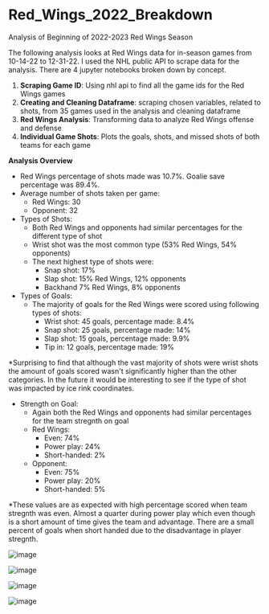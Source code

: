 # Red_Wings_2022_Breakdown
Analysis of Beginning of 2022-2023 Red Wings Season

The following analysis looks at Red Wings data for in-season games from 10-14-22 to 12-31-22. I used the NHL public API to scrape data for the analysis. There are 4 jupyter notebooks broken down by concept.
1. **Scraping Game ID**: Using nhl api to find all the game ids for the Red Wings games 
2. **Creating and Cleaning Dataframe**: scraping chosen variables, related to shots, from 35 games used in the analysis and cleaning dataframe 
3. **Red Wings Analysis**: Transforming data to analyze Red Wings offense and defense 
4. **Individual Game Shots**: Plots the goals, shots, and missed shots of both teams for each game 

**Analysis Overview**
* Red Wings percentage of shots made was 10.7%. Goalie save percentage was 89.4%.  
* Average number of shots taken per game: 
  + Red Wings: 30
  + Opponent: 32
* Types of Shots: 
  + Both Red Wings and opponents had similar percentages for the different type of shot
  + Wrist shot was the most common type (53% Red Wings, 54% opponents)
  + The next highest type of shots were: 
      + Snap shot: 17% 
      + Slap shot: 15% Red Wings, 12% opponents
      + Backhand 7% Red Wings, 8% opponents
* Types of Goals: 
  + The majority of goals for the Red Wings were scored using following types of shots: 
      + Wrist shot: 45 goals, percentage made: 8.4%
      + Snap shot: 25 goals, percentage made: 14%
      + Slap shot: 15 goals, percentage made: 9.9%
      + Tip in: 12 goals, percentage made: 19%
      
      
*Surprising  to find that although the vast majority of shots were wrist shots the amount of goals scored wasn't significantly higher than the other categories. In the future it would be interesting to see if the type of shot was impacted by ice rink coordinates. 
* Strength on Goal: 
  + Again both the Red Wings and opponents had similar percentages for the team stregnth on goal 
  + Red Wings: 
      + Even: 74%
      + Power play: 24%
      + Short-handed: 2%
  + Opponent:
      + Even: 75%
      + Power play: 20%
      + Short-handed: 5%


 *These values are as expected with high percentage scored when team stregnth was even. Almost a quarter during power play which even though is a short amount of time gives the team and advantage. There are a small percent of goals when short handed due to the disadvantage in player stregnth. 
 
 ![image](https://user-images.githubusercontent.com/117859017/211636021-15649bab-51c0-4889-a146-63932db71f06.png)
 
 ![image](https://user-images.githubusercontent.com/117859017/211636112-1d3e4df7-b9c2-4036-9b46-e3cb41a2afe2.png)

![image](https://user-images.githubusercontent.com/117859017/211636174-ac315b14-82eb-4c9c-9822-d37f1e50a358.png)

![image](https://user-images.githubusercontent.com/117859017/211636210-68b6091a-6992-44b9-b360-6313eab26343.png)
